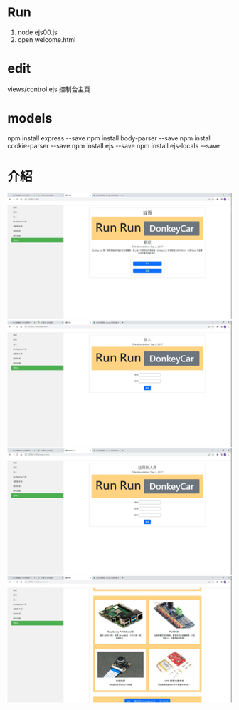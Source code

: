 # Run
1. node ejs00.js
2. open welcome.html

# edit
views/control.ejs 控制台主頁

# models
npm install express --save
npm install body-parser --save
npm install cookie-parser --save
npm install ejs --save
npm install ejs-locals --save
 
# 介紹
![](figure/index.jpg)
![](figure/login.jpg)
![](figure/resign.jpg)
![](figure/about.jpg)
<!-- ![](figure/controll.jpg) -->

